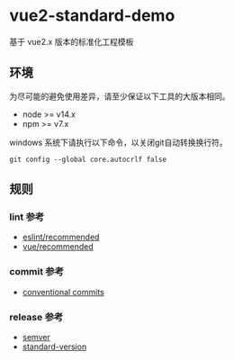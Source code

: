 # vue2-standard-demo

基于 vue2.x 版本的标准化工程模板

## 环境
为尽可能的避免使用差异，请至少保证以下工具的大版本相同。
- node >= v14.x
- npm >= v7.x

windows 系统下请执行以下命令，以关闭git自动转换换行符。
```
git config --global core.autocrlf false
```

## 规则
### lint 参考
-  [eslint/recommended](https://eslint.org/docs/rules/)
- [vue/recommended](https://eslint.vuejs.org/rules/)

### commit 参考
- [conventional commits](https://www.conventionalcommits.org/zh-hans/v1.0.0/)

### release 参考
- [semver](https://semver.org/lang/zh-CN/)
- [standard-version](https://github.com/conventional-changelog/standard-version#readme)
